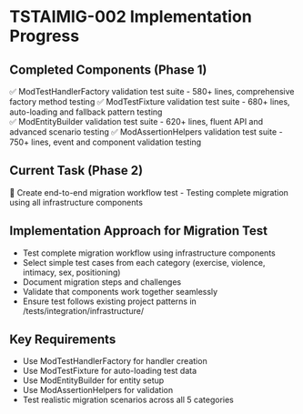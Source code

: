 # TSTAIMIG-002 Implementation Progress

## Completed Components (Phase 1)
✅ ModTestHandlerFactory validation test suite - 580+ lines, comprehensive factory method testing
✅ ModTestFixture validation test suite - 680+ lines, auto-loading and fallback pattern testing  
✅ ModEntityBuilder validation test suite - 620+ lines, fluent API and advanced scenario testing
✅ ModAssertionHelpers validation test suite - 750+ lines, event and component validation testing

## Current Task (Phase 2)
🔄 Create end-to-end migration workflow test - Testing complete migration using all infrastructure components

## Implementation Approach for Migration Test
- Test complete migration workflow using infrastructure components
- Select simple test cases from each category (exercise, violence, intimacy, sex, positioning)
- Document migration steps and challenges
- Validate that components work together seamlessly
- Ensure test follows existing project patterns in /tests/integration/infrastructure/

## Key Requirements
- Use ModTestHandlerFactory for handler creation
- Use ModTestFixture for auto-loading test data
- Use ModEntityBuilder for entity setup
- Use ModAssertionHelpers for validation
- Test realistic migration scenarios across all 5 categories